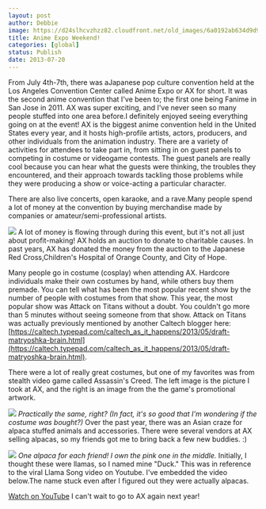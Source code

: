 ```yaml
---
layout: post
author: Debbie
image: https://d24slhcvzhzz82.cloudfront.net/old_images/6a0192ab634d9d970d019104465f5c970c-320wi.jpg
title: Anime Expo Weekend! 
categories: [global]
status: Publish
date: 2013-07-20
---
```


From July 4th-7th, there was aJapanese pop culture convention held at the Los Angeles Convention Center called Anime Expo or AX for short. It was the second anime convention that I've been to; the first one being Fanime in San Jose in 2011. AX was super exciting, and I've never seen so many people stuffed into one area before.I definitely enjoyed seeing everything going on at the event!
AX is the biggest anime convention held in the United States every year, and it hosts high-profile artists, actors, producers, and other individuals from the animation industry. There are a variety of activities for attendees to take part in, from sitting in on guest panels to competing in costume or videogame contests. The guest panels are really cool because you can hear what the guests were thinking, the troubles they encountered, and their approach towards tackling those problems while they were producing a show or voice-acting a particular character.

There are also live concerts, open karaoke, and a rave.Many people spend a lot of money at the convention by buying merchandise made by companies or amateur/semi-professional artists.


![](https://d24slhcvzhzz82.cloudfront.net/old_images/caltech_as_it_happens/6a0105349b8251970b019104465ed4970c.gif)[](https://featherfiles.aviary.com/2013-07-17/f77694d11/85f35093de884873aab42ac9c26a6e44_hires.png)
A lot of money is flowing through during this event, but it's not all just about profit-making! AX holds an auction to donate to charitable causes. In past years, AX has donated the money from the auction to the Japanese Red Cross,Children's Hospital of Orange County, and City of Hope.

Many people go in costume (cosplay) when attending AX. Hardcore individuals make their own costumes by hand, while others buy them premade. You can tell what has been the most popular recent show by the number of people with costumes from that show. This year, the most popular show was Attack on Titans without a doubt. You couldn't go more than 5 minutes without seeing someone from that show. Attack on Titans was actually previously mentioned by another Caltech blogger here: [https://caltech.typepad.com/caltech_as_it_happens/2013/05/draft-matryoshka-brain.html](https://caltech.typepad.com/caltech_as_it_happens/2013/05/draft-matryoshka-brain.html).

There were a lot of really great costumes, but one of my favorites was from stealth video game called Assassin's Creed. The left image is the picture I took at AX, and the right is an image from the the game's promotional artwork.


![](https://d24slhcvzhzz82.cloudfront.net/old_images/caltech_as_it_happens/6a0105349b8251970b01901e505f41970b.jpg)
*Practically the same, right? (In fact, it's so good that I'm wondering if the costume was bought?)*
Over the past year, there was an Asian craze for alpaca stuffed animals and accessories. There were several vendors at AX selling alpacas, so my friends got me to bring back a few new buddies. :)


![](https://d24slhcvzhzz82.cloudfront.net/old_images/caltech_as_it_happens/6a0105349b8251970b01901e5066d6970b.jpg)
*One alpaca for each friend! I own the pink one in the middle.*
Initially, I thought these were llamas, so I named mine "Duck." This was in reference to the viral Llama Song video on Youtube. I've embedded the video below.The name stuck even after I figured out they were actually alpacas.

[Watch on YouTube](https://www.youtube.com/watch?v=KMYN4djSq7o)
I can't wait to go to AX again next year!

